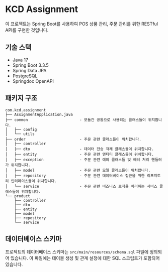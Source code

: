 # KCD Assignment

이 프로젝트는 Spring Boot를 사용하여 POS 상품 관리, 주문 관리를 위한 RESTful API를 구현한 것입니다.

## 기술 스택
- Java 17
- Spring Boot 3.3.5
- Spring Data JPA
- PostgreSQL
- Springdoc OpenAPI

## 패키지 구조

```
com.kcd.assignment
├── AssignmentApplication.java
├── common                       - 모듈간 공통으로 사용되는 클래스들이 위치합니다.
│   ├── config 
│   └── utils
├── order                        - 주문 관련 클래스들이 위치합니다.    
│   ├── controller
│   ├── dto                      - 데이터 전송 객체 클래스들이 위치합니다.
│   ├── entity                   - 주문 관련 엔티티 클래스들이 위치합니다.
│   ├── exception                - 주문 관련 예외 클래스들 및 에러 처리 핸들러가 위치합니다.
│   ├── model                    - 주문 관련 모델 클래스들이 위치합니다.
│   ├── repository               - 주문 관련 데이터베이스 접근을 위한 리포지토리 인터페이스들이 위치합니다.
│   └── service                  - 주문 관련 비즈니스 로직을 처리하는 서비스 클래스들이 위치합니다.
└── product
    ├── controller
    ├── dto
    ├── entity
    ├── model
    ├── repository
    └── service
```

## 데이터베이스 스키마

프로젝트의 데이터베이스 스키마는 `src/main/resources/schema.sql` 파일에 정의되어 있습니다. 이 파일에는 테이블 생성 및 관계 설정에 대한 SQL 스크립트가 포함되어 있습니다.
